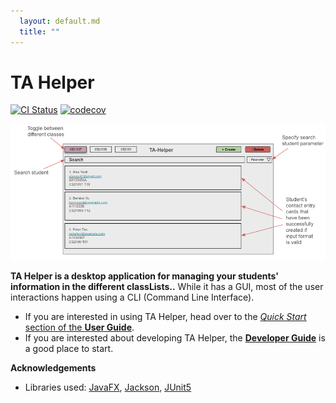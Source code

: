 ```yaml
---
  layout: default.md
  title: ""
---
```


# TA Helper

[![CI Status](https://github.com/se-edu/addressbook-level3/workflows/Java%20CI/badge.svg)](https://github.com/se-edu/addressbook-level3/actions)
[![codecov](https://codecov.io/gh/se-edu/addressbook-level3/branch/master/graph/badge.svg)](https://codecov.io/gh/se-edu/addressbook-level3)

![Ui](images/Ui.png)

**TA Helper is a desktop application for managing your students' information in the different classLists..** While it has a GUI, most of the user interactions happen using a CLI (Command Line Interface).

* If you are interested in using TA Helper, head over to the [_Quick Start_ section of the **User Guide**](UserGuide.html#quick-start).
* If you are interested about developing TA Helper, the [**Developer Guide**](DeveloperGuide.html) is a good place to start.


**Acknowledgements**

* Libraries used: [JavaFX](https://openjfx.io/), [Jackson](https://github.com/FasterXML/jackson), [JUnit5](https://github.com/junit-team/junit5)
